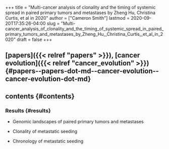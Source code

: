 +++
title = "Multi-cancer analysis of clonality and the timing of systemic spread in paired primary tumors and metastases by Zheng Hu, Christina Curtis, et al in 2020"
author = ["Cameron Smith"]
lastmod = 2020-09-20T17:35:26-04:00
slug = "Multi-cancer_analysis_of_clonality_and_the_timing_of_systemic_spread_in_paired_primary_tumors_and_metastases_by_Zheng_Hu,_Christina_Curtis,_et_al_in_2020"
draft = false
+++

## [papers]({{< relref "papers" >}}), [cancer evolution]({{< relref "cancer_evolution" >}}) {#papers--papers-dot-md--cancer-evolution--cancer-evolution-dot-md}


## contents {#contents}


### Results {#results}

<!--list-separator-->

-  Genomic landscapes of paired primary tumors and metastases

<!--list-separator-->

-  Clonality of metastatic seeding

<!--list-separator-->

-  Chronology of metastatic seeding

